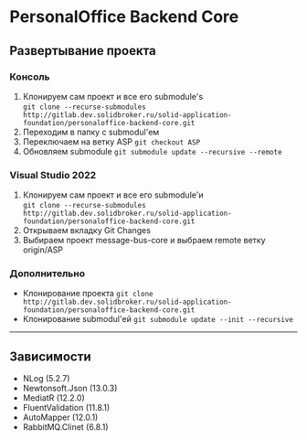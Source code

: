 # PersonalOffice Backend Core

## Развертывание проекта
### Консоль
1) Клонируем сам проект и все его submodule's  
`git clone --recurse-submodules http://gitlab.dev.solidbroker.ru/solid-application-foundation/personaloffice-backend-core.git`
2) Переходим в папку с submodul'ем
3) Переключаем на ветку ASP 
`git checkout ASP`
4) Обновляем submodule 
`git submodule update --recursive --remote`

### Visual Studio 2022
1) Клонируем сам проект и все его submodule'и  
```git clone --recurse-submodules http://gitlab.dev.solidbroker.ru/solid-application-foundation/personaloffice-backend-core.git```
2) Открываем вкладку Git Changes
3) Выбираем проект message-bus-core и выбраем remote ветку origin/ASP

### Дополнительно
- Клонирование проекта 
```git clone http://gitlab.dev.solidbroker.ru/solid-application-foundation/personaloffice-backend-core.git```
- Клонирование submodul'ей
```git submodule update --init --recursive```
---
## Зависимости
- NLog (5.2.7)
- Newtonsoft.Json (13.0.3)
- MediatR (12.2.0)
- FluentValidation (11.8.1)
- AutoMapper (12.0.1)
- RabbitMQ.Clinet (6.8.1)